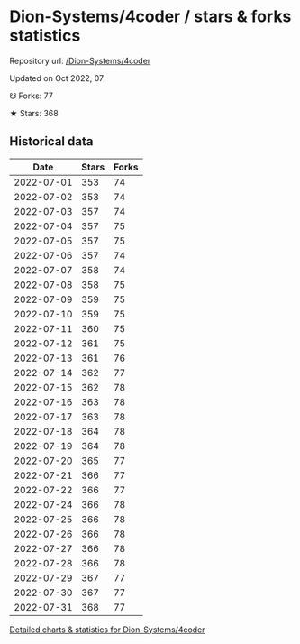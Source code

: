 # Dion-Systems/4coder / stars & forks statistics

Repository url: [/Dion-Systems/4coder](https://github.com/Dion-Systems/4coder)

Updated on Oct 2022, 07

☋ Forks: 77

★ Stars: 368

## Historical data
| Date | Stars | Forks |
|------|-------|-------|
| 2022-07-01 | 353 | 74 | 
| 2022-07-02 | 353 | 74 | 
| 2022-07-03 | 357 | 74 | 
| 2022-07-04 | 357 | 75 | 
| 2022-07-05 | 357 | 75 | 
| 2022-07-06 | 357 | 74 | 
| 2022-07-07 | 358 | 74 | 
| 2022-07-08 | 358 | 75 | 
| 2022-07-09 | 359 | 75 | 
| 2022-07-10 | 359 | 75 | 
| 2022-07-11 | 360 | 75 | 
| 2022-07-12 | 361 | 75 | 
| 2022-07-13 | 361 | 76 | 
| 2022-07-14 | 362 | 77 | 
| 2022-07-15 | 362 | 78 | 
| 2022-07-16 | 363 | 78 | 
| 2022-07-17 | 363 | 78 | 
| 2022-07-18 | 364 | 78 | 
| 2022-07-19 | 364 | 78 | 
| 2022-07-20 | 365 | 77 | 
| 2022-07-21 | 366 | 77 | 
| 2022-07-22 | 366 | 77 | 
| 2022-07-24 | 366 | 78 | 
| 2022-07-25 | 366 | 78 | 
| 2022-07-26 | 366 | 78 | 
| 2022-07-27 | 366 | 78 | 
| 2022-07-28 | 366 | 78 | 
| 2022-07-29 | 367 | 77 | 
| 2022-07-30 | 367 | 77 | 
| 2022-07-31 | 368 | 77 | 


[Detailed charts & statistics for Dion-Systems/4coder](https://reviewgithub.com/rep/Dion-Systems/4coder)
